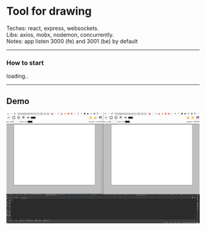 # Tool for drawing

Teches: react, express, websockets.
<br>
Libs: axios, mobx, nodemon, concurrently.
<br>
Notes: app listen 3000 (fe) and 3001 (be) by default

<hr>

### How to start
loading..

<hr>

## Demo
![Gif](./demo.gif)